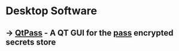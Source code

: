 # Desktop Software

## → [QtPass](desktop/qtpass.md) - A QT GUI for the [pass](https://www.passwordstore.org/) encrypted secrets store 